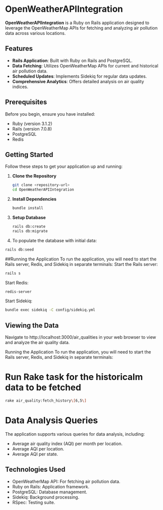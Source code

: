 # OpenWeatherAPIIntegration

**OpenWeatherAPIIntegration** is a Ruby on Rails application designed to leverage the OpenWeatherMap APIs for fetching and analyzing air pollution data across various locations.

## Features

- **Rails Application**: Built with Ruby on Rails and PostgreSQL.
- **Data Fetching**: Utilizes OpenWeatherMap APIs for current and historical air pollution data.
- **Scheduled Updates**: Implements Sidekiq for regular data updates.
- **Comprehensive Analytics**: Offers detailed analysis on air quality indices.

## Prerequisites

Before you begin, ensure you have installed:
- Ruby (version 3.1.2)
- Rails (version 7.0.8)
- PostgreSQL
- Redis

## Getting Started

Follow these steps to get your application up and running:

1. **Clone the Repository**
   ```bash
   git clone <repository-url>
   cd OpenWeatherAPIIntegration
   ```
2. **Install Dependencies**
   ```bash
   bundle install
   ```
3. **Setup Database**
   ```bash
   rails db:create
   rails db:migrate
   ```
4. To populate the database with initial data:

```bash
rails db:seed
```
##Running the Application
To run the application, you will need to start the Rails server, Redis, and Sidekiq in separate terminals:
Start the Rails server:
```bash
rails s
```

Start Redis:
```bash
redis-server
```

Start Sidekiq:
```bash
bundle exec sidekiq -C config/sidekiq.yml
```

## Viewing the Data
Navigate to http://localhost:3000/air_qualities in your web browser to view and analyze the air quality data.


Running the Application
To run the application, you will need to start the Rails server, Redis, and Sidekiq in separate terminals:

# Run Rake task for the historicalm data to be fetched

```bash
rake air_quality:fetch_history\[6,5\] 
```


# Data Analysis Queries
The application supports various queries for data analysis, including:

- Average air quality index (AQI) per month per location.
- Average AQI per location.
- Average AQI per state.
## Technologies Used
- OpenWeatherMap API: For fetching air pollution data.
- Ruby on Rails: Application framework.
- PostgreSQL: Database management.
- Sidekiq: Background processing.
- RSpec: Testing suite.
